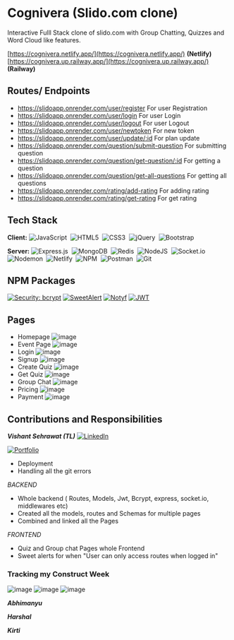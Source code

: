 
# Cognivera (Slido.com clone)

Interactive Fulll Stack clone of slido.com with Group Chatting, Quizzes and Word Cloud like features.

[https://cognivera.netlify.app/](https://cognivera.netlify.app/)  **(Netlify)** \
[https://cognivera.up.railway.app/](https://cognivera.up.railway.app/) **(Railway)** 

## Routes/ Endpoints 
+ https://slidoapp.onrender.com/user/register  For user Registration
+ https://slidoapp.onrender.com/user/login  For user Login
+ https://slidoapp.onrender.com/user/logout  For user Logout
+ https://slidoapp.onrender.com/user/newtoken  For new token
+ https://slidoapp.onrender.com/user/update/:id  For plan update
+ https://slidoapp.onrender.com/question/submit-question  For submitting question
+ https://slidoapp.onrender.com/question/get-question/:id  For getting a question
+ https://slidoapp.onrender.com/question/get-all-questions  For getting all questions
+ https://slidoapp.onrender.com/rating/add-rating  For adding rating
+ https://slidoapp.onrender.com/rating/get-rating  For get rating


## Tech Stack

**Client:** 
![JavaScript](https://img.shields.io/badge/javascript-%23323330.svg?style=for-the-badge&logo=javascript&logoColor=%23F7DF1E)&nbsp;
![HTML5](https://img.shields.io/badge/html5-%23E34F26.svg?style=for-the-badge&logo=html5&logoColor=white)&nbsp;
![CSS3](https://img.shields.io/badge/css3-%231572B6.svg?style=for-the-badge&logo=css3&logoColor=white)&nbsp;
![jQuery](https://img.shields.io/badge/jquery-%230769AD.svg?style=for-the-badge&logo=jquery&logoColor=white)&nbsp;
![Bootstrap](https://img.shields.io/badge/bootstrap-%23563D7C.svg?style=for-the-badge&logo=bootstrap&logoColor=white)&nbsp;



**Server:** 
![Express.js](https://img.shields.io/badge/express.js-%23404d59.svg?style=for-the-badge&logo=express&logoColor=%2361DAFB)&nbsp;
![MongoDB](https://img.shields.io/badge/MongoDB-%234ea94b.svg?style=for-the-badge&logo=mongodb&logoColor=white)&nbsp;
![Redis](https://img.shields.io/badge/redis-%23DD0031.svg?style=for-the-badge&logo=redis&logoColor=white)&nbsp;
![NodeJS](https://img.shields.io/badge/node.js-6DA55F?style=for-the-badge&logo=node.js&logoColor=white)&nbsp;
![Socket.io](https://img.shields.io/badge/Socket.io-black?style=for-the-badge&logo=socket.io&badgeColor=010101)&nbsp;
![Nodemon](https://img.shields.io/badge/NODEMON-%23323330.svg?style=for-the-badge&logo=nodemon&logoColor=%BBDEAD)&nbsp;
![Netlify](https://img.shields.io/badge/netlify-%23000000.svg?style=for-the-badge&logo=netlify&logoColor=#00C7B7)&nbsp;
![NPM](https://img.shields.io/badge/NPM-%23CB3837.svg?style=for-the-badge&logo=npm&logoColor=white)&nbsp;
![Postman](https://img.shields.io/badge/Postman-FF6C37?style=for-the-badge&logo=postman&logoColor=white)&nbsp;
![Git](https://img.shields.io/badge/git-%23F05033.svg?style=for-the-badge&logo=git&logoColor=white)&nbsp;
&nbsp;
## NPM Packages

[![Security: bcrypt](https://img.shields.io/badge/Security-bcrypt-blueviolet.svg?style=for-the-badge&logo=cryptography&logoColor=white)](https://en.wikipedia.org/wiki/Bcrypt)
[![SweetAlert](https://img.shields.io/badge/SweetAlert-FF3E3E.svg?style=for-the-badge&logo=javascript&logoColor=white)](https://sweetalert.js.org/)
[![Notyf](https://img.shields.io/badge/Notyf-2F80ED.svg?style=for-the-badge&logo=javascript&logoColor=white)](https://carlosroso.com/notyf/)
[![JWT](https://img.shields.io/badge/JWT-2386C9.svg?style=for-the-badge&logo=json-web-tokens&logoColor=white)](https://jwt.io/)

## Pages

 - Homepage
![image](https://user-images.githubusercontent.com/51756111/236900485-7f3aef7b-0ce3-4d04-8082-d427f1728e79.png)
 - Event Page
 ![image](https://user-images.githubusercontent.com/51756111/236899720-dadcc020-40cd-459b-b3a6-3f5a9a97d462.png)
 - Login
 ![image](https://user-images.githubusercontent.com/51756111/236900343-2d78879f-afb6-4585-b46e-b0482d44e539.png)
 - Signup 
 ![image](https://user-images.githubusercontent.com/51756111/236900408-3e0c154f-f8df-4752-b0f7-e62b127a60d9.png)
 - Create Quiz
 ![image](https://user-images.githubusercontent.com/51756111/236900594-8f087738-f4c5-42d4-bc9b-336b4b4b864e.png)
 - Get Quiz
 ![image](https://user-images.githubusercontent.com/51756111/236900863-3090850d-2e4a-47c7-814e-865bde731e7c.png)
 - Group Chat
 ![image](https://user-images.githubusercontent.com/51756111/236901301-5d2fc8dc-2f01-4113-abe7-a1ce2af2d131.png)
 - Pricing
 ![image](https://user-images.githubusercontent.com/51756111/236901468-8c0ee76c-4ebc-4bb8-ba70-999e6164969e.png)
 - Payment
 ![image](https://user-images.githubusercontent.com/51756111/236901633-a9d48e76-5f41-4519-aa8c-a2888dea8015.png)


##
##

## Contributions and Responsibilities

***Vishant Sehrawat (TL)***
[![LinkedIn](https://img.shields.io/badge/linkedin-%230077B5.svg?style=for-the-badge&logo=linkedin&logoColor=white)](https://www.linkedin.com/in/vishantsehrawat/&nbsp) 

[![Portfolio](https://img.shields.io/badge/Portfolio-%23000000.svg?style=for-the-badge&logo=firefox&logoColor=#FF7139)](https://vishantsehrawat.github.io/&nbsp)

- Deployment
- Handling all the git errors

*BACKEND*
- Whole backend ( Routes, Models, Jwt, Bcrypt, express, socket.io, middlewares etc)
- Created all the models, routes and Schemas for multiple pages
- Combined and linked all the Pages

*FRONTEND*
- Quiz and Group chat Pages whole Frontend
- Sweet alerts for when "User can only access routes when logged in"

### Tracking my Construct Week
![image](https://user-images.githubusercontent.com/51756111/236906516-c9785b1e-e863-4ea5-bcb7-2195da4b2e14.png)
![image](https://user-images.githubusercontent.com/51756111/236910362-85b709cb-47b0-4d28-97d2-5e2187a148db.png)
![image](https://user-images.githubusercontent.com/51756111/236910775-b09b20d6-45a2-4f8a-8fb0-e94ba6fcf545.png)


***Abhimanyu***

***Harshal***

***Kirti***

